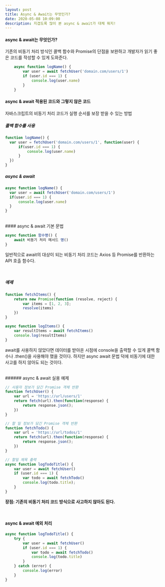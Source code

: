 ```yaml
---
layout: post
title: Async & Await는 무엇인가?
date: 2020-05-08 10:09:00
description: 지겹도록 많이 본 async & await가 대체 뭐지!
---
```


#### async & await는 무엇인가?
기존의 비동기 처리 방식인 콜백 함수와 Promise의 단점을 보완하고 개발자가 읽기 좋은 코드를 작성할 수 있게 도와준다.

```javascript
	async function logName() {
		var user = await fetchUser('domain.com/users/1')
		if (user.id === 1) {
			console.log(user.name)
		}
	}
```

#### async & await 적용된 코드와 그렇지 않은 코드
자바스크립트의 비동기 처리 코드가 실행 순서를 보장 받을 수 있는 방법

##### 콜백 함수를 사용
  ```javascript
  function logName() {
  	var user = fetchUser('domain.com/users/1', function(user) {
  		if(user.id === 1) {
  			console.log(user.name)
  		}
  	})
  }
  ```

##### async & await
  ```javascript
  async function logName() {
  	var user = await fetchUser('domain.com/users/1')
  	if(user.id === 1) {
  		console.log(user.name)
  	}
  }
  ```

<br/>
#### async & await 기본 문법

```javascript
async function 함수명() {
	await 비동기 처리 메서드 명()
}
```

일반적으로 await의 대상이 되는 비동기 처리 코드는 Axios 등 Promise를 반환하는 API 호출 함수다.

<br/>

##### 예제

```javascript
function fetchItems() {
	return new Promise(function (resolve, reject) {
		var items = [1, 2, 3];
		resolve(items)
	})
}

async function logItems() {
	var resultItems = await fetchItems()
	console.log(resultItems)
}
```

await를 사용하지 않았다면 데이터를 받아온 시점에 console을 출력할 수 있게 콜백 함수나 .then()을 사용해야 했을 것이다.
하지만 async await 문법 덕에 비동기에 대한 사고를 하지 않아도 되는 것이다.

<br/>
###### async & await 실용 예제

```javascript
// 사용자 정보가 담긴 Promise 객체 반환
function fetchUser() {
	var url = 'https://url/users/1'
	return fetch(url).then(function(response) {
		return response.json();
	})
}

// 할 일 정보가 담긴 Promise 객체 반환
function fetchTodo() {
	var url = 'https://url/todos/1'
	return fetch(url).then(function(response) {
		return response.json();
	})
}

// 할일 제목 출력
async function logTodoTitle() {
	var user = await fetchUser()
	if (user.id === 1) {
		var todo = await fetchTodo()
		console.log(todo.title);
	}
}
```

**장점: 기존의 비동기 처리 코드 방식으로 사고하지 않아도 된다.**

<br/>

#### async & await 예외 처리
```javascript
async function logTodoTitle() {
	try {
		var user = await fetchUser()
		if (user.id === 1) {
			var todo = await fetchTodo()
			console.log(todo.title)
		}
	} catch (error) {
		console.log(error)
	}
}
```
